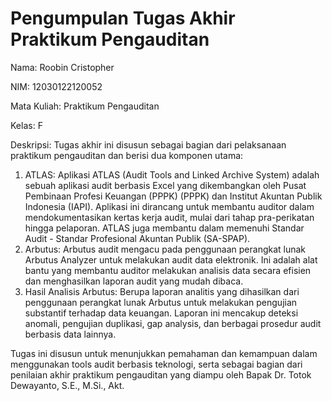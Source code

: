 # Pengumpulan Tugas Akhir Praktikum Pengauditan

Nama: Roobin Cristopher

NIM: 12030122120052

Mata Kuliah: Praktikum Pengauditan

Kelas: F

Deskripsi: Tugas akhir ini disusun sebagai bagian dari pelaksanaan praktikum pengauditan dan berisi dua komponen utama:
  1. ATLAS: Aplikasi ATLAS (Audit Tools and Linked Archive System) adalah sebuah aplikasi audit berbasis Excel yang dikembangkan oleh Pusat Pembinaan Profesi Keuangan (PPPK) (PPPK) dan Institut Akuntan Publik Indonesia (IAPI). Aplikasi ini dirancang untuk membantu auditor dalam mendokumentasikan kertas kerja audit, mulai dari tahap pra-perikatan hingga pelaporan. ATLAS juga membantu dalam memenuhi Standar Audit - Standar Profesional Akuntan Publik (SA-SPAP).
  2. Arbutus: Arbutus audit mengacu pada penggunaan perangkat lunak Arbutus Analyzer untuk melakukan audit data elektronik. Ini adalah alat bantu yang membantu auditor melakukan analisis data secara efisien dan menghasilkan laporan audit yang mudah dibaca.
  3. Hasil Analisis Arbutus: Berupa laporan analitis yang dihasilkan dari penggunaan perangkat lunak Arbutus untuk melakukan pengujian substantif terhadap data keuangan. Laporan ini mencakup deteksi anomali, pengujian duplikasi, gap analysis, dan berbagai prosedur audit berbasis data lainnya.

Tugas ini disusun untuk menunjukkan pemahaman dan kemampuan dalam menggunakan tools audit berbasis teknologi, serta sebagai bagian dari penilaian akhir praktikum pengauditan yang diampu oleh Bapak Dr. Totok Dewayanto, S.E., M.Si., Akt.
